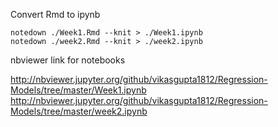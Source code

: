 Convert Rmd to ipynb 

```
notedown ./Week1.Rmd --knit > ./Week1.ipynb
notedown ./week2.Rmd --knit > ./week2.ipynb
```

nbviewer link for notebooks 

http://nbviewer.jupyter.org/github/vikasgupta1812/Regression-Models/tree/master/Week1.ipynb
http://nbviewer.jupyter.org/github/vikasgupta1812/Regression-Models/tree/master/week2.ipynb
